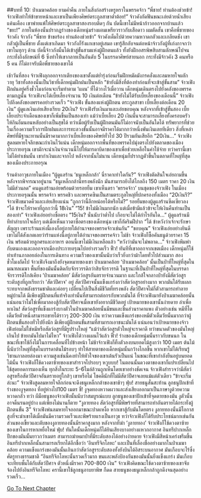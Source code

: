 ##บทที่ 10: ป่าเมฆาคล้อย
ยามค่ำคืน
ภายในสิ่งก่อสร้างหรูหราในพรรคจ้าว
“พี่ชาย! ท่านต้องช่วยข้า! จ้าวเฟิงทำให้ข้าขายหน้าและเขาเป็นเพียงศิษย์ตระกูลสาขาต่ำต้อย!” จ้าวคังกัดฟันขณะเอ่ยด้วยน้ำเสียงแค้นเคือง เขาพ่ายแพ้ให้ศิษย์ตระกูลสาขาสองรอบติดๆ กัน บัดนี้เขาไม่มีหน้าก้าวออกจากบ้านแล้ว
“ขยะ!”
ภายในห้องนั้นปรากฏร่างของเด็กหนุ่มร่างผอมเพรียวราวกับเสือดาว ผมตัดสั้น
เขาคือพี่ชายของจ้าวคัง จ้าวกัง
“พี่ชาย ข้าขอร้อง ท่านต้องช่วยข้า” จ้าวคังเต็มไปด้วยความหวาดกลัวและเกลียดชัง
เขากลัวผู้เป็นพี่ชาย ตั้งแต่เขาเกิดมา จ้าวกังก็รังแกเขาอยู่เสมอ เขารู้สึกอับจนต่อหน้าจ้าวกังผู้ที่เก่งกาจกว่าเขาในทุกๆ ด้าน
บัดนี้จ้าวกังนั้นได้เข้าสู่ขั้นสามแห่งผู้ฝึกตนแล้ว ทั้งยังฝึกอสรพิษสิบสามลักษณ์ไปจนกระทั่งถึงลักษณ์ที่ 6 ซึ่งทำให้เขากลายเป็นอันดับ 5 ในบรรดาศิษย์สายนอก กระทั่งมีจ้าวคัง 3 คนหรือ 5 คน ก็ไม่อาจรับมือพี่ชายของเขาได้

เช้าวันที่สอง
จ้าวเฟิงลุกออกจากเตียงของเขาตั้งแต่ย่ำรุ่งก่อนเริ่มฝึกหมัดมังกรคลั่งและลมหายใจผลักวายุ วิชาทั้งสองนั้นเป็นวิชาที่เด็กหนุ่มฝึกฝนเป็นหลัก
“ข้ายังมีสิ่งที่ต้องทำก่อนที่จะเข้าสู่ขั้นสาม”
จ้าวเฟิงฝึกฝนอยู่ครึ่งชั่วโมงก่อนจะเริ่มทำตาม ‘แผน’ ที่ได้วางไว้เมื่อวาน เด็กหนุ่มเดินตรงไปยังคลังของพรรค
ตามกฎนั้น จ้าวเฟิงจะได้เบี้ยเลี้ยงจำนวน 10 เงินต่อเดือน
“ข้ายังไม่ได้รับเบี้ยเลี้ยงของเดือนนี้” จ้าวเฟิงไปถึงคลังของพรรคอย่างรวดเร็ว
“จ้าวเฟิง ขั้นสองแห่งผู้ฝึกตน ตระกูลสาขา เบี้ยเลี้ยงต่อเดือน 20 เงิน” ผู้ดูแลเงินเอ่ยเสียงเรียบ
20เงิน?
จ้าวเฟิงรับเงินมาและเอ่ยขอบคุณ
หลังจากที่เข้าสู่ขั้นสอง เบี้ยเลี้ยงประจำเดือนของเขาก็เพิ่มขึ้นเป็นสองเท่า
แม้ว่าเบี้ยเลี้ยง 20 เงินนั้นจะสามารถเลี้ยงทั้งครอบครัวให้กินอิ่มนอนหลับอย่างเป็นสุขได้ ทว่าเมื่อผู้รับเป็นผู้ฝึกตนมันก็ไม่อาจนับเป็นอันใดได้
ทรัพยากรที่ช่วยในเรื่องความเร็วการฝึกฝนและการทะลวงขั้นนั้นอาจมีราคาได้มากกว่าหนึ่งพันเงินเลยทีเดียว สิ่งที่เหล่าศิษย์ที่มีฐานะทานนั้นมีราคามากกว่าเบี้ยเลี้ยงของศิษย์ทั่วไป 30 ปีรวมกันเสียอีก
“20เงิน...”
จ้าวเฟิงสูดลมหายใจลึกขณะกำเงินไว้แน่น เด็กหนุ่มออกจากพื้นที่ของพรรคไปมุ่งตรงไปยังตลาดของเมืองประกายอรุณ
เขามักจะนำเงินจำนวนนี้ไปให้มารดาบิดาของเขาเพื่อช่วยเหลือในค่าใช้จ่าย ทว่าครานี้เขาไม่ได้ทำเช่นนั้น เขากำเงินและจากไป
หลังจากนั้นไม่นาน เด็กหนุ่มก็ปรากฏตัวขึ้นในตลาดที่ใหญ่ที่สุดของเมืองประกายอรุณ

ร้านค้าอาวุธภายในเมือง
“ผู้ดูแลร้าน ‘ธนูเหล็กกล้า’ นี่ราคาเท่าใดกัน?” จ้าวเฟิงตัดสินใจเอ่ยถามขึ้นหลังจากพิจารณาอยู่นาน
“ธนูเหล็กกล้านี่ทรงพลังนัก มันสามารถยิงได้ไกลถึง 150 เมตร ราคา 20 เงิน ไม่มีส่วนลด” คนดูแลร้านเอ่ยพร้อมด้วยรอยยิ้ม
เขาเห็นตรา ‘พรรคจ้าว’ บนชุดของจ้าวเฟิง
ในเมืองประกายอรุณนั้น พรรคจ้าว พรรคชิว และพรรคซินเป็นสามตระกูลใหญ่ที่ปกครองทั้งเมือง
“20เงินรึ?” จ้าวเฟิงขมวดคิ้วและเอ่ยเสียงแน่น
“ถูกกว่านี้อีกหน่อยได้หรือไม่?” รอยยิ้มของผู้ดูแลร้านซีดเซียวลง
“ได้ ข้าจะให้ราคาที่ถูกกว่านี้ 18เงิน”
“15! ข้าไม่มีเงินมากนัก แต่เมื่อข้ามีแล้วข้าจะให้เงินคืนท่านเป็นสองเท่า” จ้าวเฟิงเอ่ยอย่างซื่อตรง
“15เงิน? นั่นนับว่าต่ำไป เกือบจะไม่ได้กำไรอันใด...” ผู้ดูแลร้านมีทีท่าลำบากใจเล็กๆ แต่เมื่อเห็นแววตาซื่อตรงของเด็กหนุ่ม เขาก็กัดริมฝีปาก
“ได้ ข้าหวังว่าเจ้าจะรักษาสัญญา เพราะร้านแห่งนี้เองก็อยู่ภายใต้อำนาจของพรรคจ้าวเช่นกัน”
“ขอบคุณ” จ้าวเฟิงเอ่ยอย่างยินดี เขาไม่ได้สังเกตเลยว่าร้านแห่งนี้อยู่ภายใต้อำนาจของพรรคจ้าว
ไม่ช้า จ้าวเฟิงก็ซื้อคันธนูด้วยราคา 15 เงิน พร้อมด้วยลูกศรและอาหาร
ตอนนี้เขาไม่มีเงินเหลือแล้ว
“หวังว่ามันจะไม่พลาด...”
จ้าวเฟิงพึมพำกับตนเองและออกจากเมืองประกายอรุณไปอย่างรวดเร็ว
ฟิ้ว!
ทันทีที่เขาออกจากเขตเมือง เด็กหนุ่มก็ใช้ท่าเท้านภาลอยล่องในการเดินทาง ความเร็วของเขานั้นนับว่าเร็วยิ่งกว่าม้าโดยทั่วไปส่วนมาก
สองชั่วโมงถัดไป จ้าวเฟิงจึงมาถึงยังจุดหมายของเขา ป่าเมฆาคล้อย
‘ป่าเมฆาคล้อย’ นั้นเป็นป่าที่ใหญ่ที่สุดในมณฑลเมฆา พื้นที่ของมันนั้นติดกับจักรวรรดิกว่าสิบจักรวรรดิ ในฐานะที่เป็นป่าที่ใหญ่ที่สุดในบรรดาจักรวรรดิใกล้เคียง ‘ป่าเมฆาคล้อย’ มีสัตว์อสูรอันตรายจำนวนมาก และใกล้ใจกลางป่ายังมีสัตว์อสูรระดับสูงที่ถูกเรียกว่า 'สัตว์ปีศาจ' อยู่
สัตว์ปีศาจนั้นแข็งแกร่งกว่าสัตว์อสูรอย่างมาก พวกมันได้รับผลกระทบจากพลังธรรมชาติและค่อยๆ เปลี่ยนไปเป็นสิ่งมีชีวิตที่ทรงพลัง สัตว์ปีศาจไม่กี่ตัวสามารถทำลายหมู่บ้านได้ มีเพียงผู้ฝึกตนที่แท้จริงเท่านั้นที่สามารถต่อกรกับพวกมันได้
ที่จ้าวเฟิงมายังป่าเมฆาคล้อยนั้นแน่นอนว่าไม่ใช่เพื่อมาลองสู้กับสัตว์ปีศาจเมื่อเขายังอยากมีชีวิตอยู่
เป้าหมายของเขานั้นง่ายดาย ล่าเพื่อหาเงิน!
สัตว์อสูรที่แข็งแกร่งบางตัวในป่าเมฆาคล้อยนั้นมีขนและชิ้นส่วนราคาแพง ตัวอย่างเช่น หมีที่โตเต็มวัยตัวหนึ่งสามารถขายได้ราวๆ 200-300 เงิน ทว่าความแข็งแกร่งของหมีตัวเต็มวัยนั้นมากกว่าผู้ฝึกตนขั้นสองทั่วไปยิ่งนัก มีเพียงผู้ฝึกตนขั้นสามที่สามารถเอาชนะมันได้
แน่นอนว่าเป้าหมายของจ้าวเฟิงย่อมไม่ใช่หมีหรือสัตว์อสูรที่มีรูปร่างใหญ่
“แม้ว่าสัตว์อสูรตัวใหญ่จะราคาดี ทว่าขนาดตัวของมันใหญ่เกินไป ข้ายกมันไปมาไม่ไหว”
จ้าวเฟิงได้วางแผนไว้แล้ว
ฟิ้ว!
ร่างของเด็กหนุ่มนั้นราวกับขนนก ในขณะที่เขาใช้กิ่งไม้ในการเคลื่อนที่ไปข้างหน้า ไม่ช้าจ้าวเฟิงก็ทิ้งตัวลงบนยอดไม้สูงกว่า 100 เมตร
ต้นไม้นี้นับว่าใหญ่ที่สุดในบรรดาต้นไม้รอบๆ ทำให้สายตาของเด็กหนุ่มนั้นกว้างไกลขึ้น หากเขาไม่ได้เรียนรู้วิชานภาลอยล่องมา ความสูงเช่นนี้คงทำให้หัวใจของเขาเต้นรัวเป็นแน่
ในขณะที่เขากำลังยืนอยู่บนยอดไม้นั้น จ้าวเฟิงก็ใช้ดวงตาซ้ายของเขาสำรวจไปรอบๆ
หวูบบบ!
ในตอนนั้นดวงตาของเขาก็แปรเปลี่ยนไปใช้สุดยอดการมองเห็น ทุกสิ่งในระยะ 5-6ไมล์ล้วนถูกเห็นโดยเขาอย่างชัดเจน
จ้าวเฟิงสำรวจว่ามีสัตว์อสูรหรือสัตว์ปีศาจอันตรายอยู่ใกล้ๆ เขาหรือไม่
โชคดีนักที่ไม่มีสัตว์ปีศาจเลยแม้แต่ตัวเดียว
“ข้าจะเริ่มล่ะนะ”
จ้าวเฟิงสูดลมหายใจลึกก่อนจะดึงธนูเหล็กกล้าของเขาช้าๆ
ฟุ่บ!
สายธนูสั่นสะท้าน ลูกธนูปักเข้าที่ร่างของงูจุดทอง ที่อยู่ห่างไป100 เมตร
ชี่!
งูจุดทองหวาดผวาและส่งเสียงออกมาเป็นภาษางูด้วยความหวาดกลัว
ทว่า ผีมือธนูของจ้าวเฟิงนั้นนับว่าสมบูรณ์แบบ ลูกธนูของเขาปักเข้าที่จุดตายของมัน งูตัวนั้นอาจดิ้นรนอยู่บ้าง แต่เพียงไม่นานก็ตาย
“งูลายทอง สัตว์อสูรที่มีพิษร้ายที่สามารถทำอันตรายได้กระทั่งผู้ฝึกตนขั้น 3”
จ้าวเฟิงพ่นลมหายใจออกมาขณะปาดเหงื่อ หากเขาสู้กับมันโดยตรง งูลายทองนั้นมีโอกาสสูงที่จะฆ่าเขาได้เมื่อมันมีความรวดเร็วและพิษร้ายแรงเป็นอาวุธ
ทว่าจ้าวเฟิงก็ได้รับประโยชน์มากเช่นกัน
ส่วนของเขี้ยวและตับของงูลายทองนั้นมีราคาสูงมาก
หลังจากที่ฆ่า ‘งูลายทอง’ จ้าวเฟิงก็ใช้ดวงตาซ้ายของเขาในการหาเหยื่อใหม่
ฟุ่บ!
ทันใดนั้นเด็กหนุ่มก็ได้ยินเสียงบางอย่างแหวกอากาศ
อินทรีปากเหล็ก ปีกของมันนั้นยาวกว่าเมตร สามารถฆ่าหมาป่าที่มีระดับสองได้อย่างง่ายดาย
จ้าวเฟิงมีสีหน้าเคร่งขรึมขึ้น อินทรีปากเหล็กนั้นสามารถเรียกได้อีกชื่อว่า ‘อินทรีจิกโลหะ’ และเป็นที่เลื่องชื่ออย่างมากในป่าเมฆาคล้อย ความแข็งแกร่งของมันนั้นเกินกว่าสัตว์อสูรระดับสองทั้งยังบินได้อิสระบนอากาศ มันเกือบจะไร้ซึ่งศัตรูทางธรรมชาติ
“อินทรีจิกโลหะนั้นรวดเร็วมาก ขนและพลังป้องกันของมันนั้นยิ่งแข็งแกร่ง มันเกือบจะเทียบชั้นได้กับสัตว์ปีศาจ ตัวหนึ่งมีราคา 700-800 เงิน”
จ้าวเฟิงคิดขณะใช้ดวงตาซ้ายของเขาจับจ้องไปยังอินทรีจิกโลหะ
ครานี้เขาใช้ลูกธนูอาบยาพิษ
กืดด
สายธนูของธนูเหล็กกล้าถูกดึงจนสุดอย่างรวดเร็ว...



[Go To Next Chapter]( ./11.md)